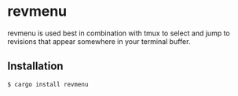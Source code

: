 # revmenu

revmenu is used best in combination with tmux to select and jump to revisions
that appear somewhere in your terminal buffer.

## Installation

```
$ cargo install revmenu
```

